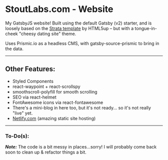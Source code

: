 # StoutLabs.com - Website

My GatsbyJS website! Built using the default Gatsby (v2) starter, and is loosely based on the [Strata template](https://html5up.net/strata) by HTML5up – but with a tongue-in-cheek "cheesy dating site" theme.

Uses Prismic.io as a headless CMS, with gatsby-source-prismic to bring in the data.

---

## Other Features:

- Styled Components
- react-waypoint + react-scrollspy
- smoothscroll-polyfill for smooth scrolling
- SEO via react-helmet
- FontAwesome icons via react-fontawesome
- There's a mini-blog in here too, but it's not ready... so it's not really "live" yet.
- [Netlify.com](http://www.netlify.com) (amazing static site hosting)

---

### To-Do(s):

**_Note:_** The code is a bit messy in places...sorry! I will probably come back soon to clean up & refactor things a bit.
